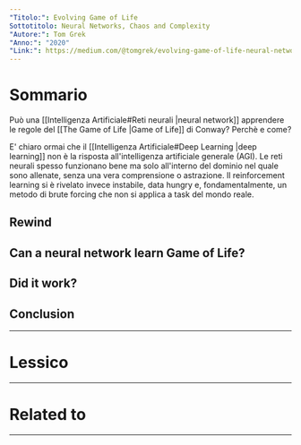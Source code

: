 ```yaml
---
"Titolo:": Evolving Game of Life
Sottotitolo: Neural Networks, Chaos and Complexity
"Autore:": Tom Grek
"Anno:": "2020"
"Link:": https://medium.com/@tomgrek/evolving-game-of-life-neural-networks-chaos-and-complexity-94b509bc7aa8
---
```

# Sommario
Può una [[Intelligenza Artificiale#Reti neurali |neural network]] apprendere le regole del [[The Game of Life |Game of Life]] di Conway? Perchè e come?

E' chiaro ormai che il [[Intelligenza Artificiale#Deep Learning |deep learning]] non è la risposta all'intelligenza artificiale generale (AGI). Le reti neurali spesso funzionano bene ma solo all'interno del dominio nel quale sono allenate, senza una vera comprensione o astrazione. Il reinforcement learning si è rivelato invece instabile, data hungry e, fondamentalmente, un metodo di brute forcing che non si applica a task del mondo reale.

## Rewind

## Can a neural network learn Game of Life?

## Did it work?

## Conclusion

----------------------------------------------------------------

# Lessico


----------------------------------------------------------------

# Related to


----------------------------------------------------------------